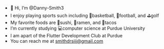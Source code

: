 - 👋 Hi, I’m @Danny-Smith3
- I enjoy playing sports such including 🏀basketball, 🏈football, and ⛳️golf
- My favorite foods are 🍣sushi, 🍜ramen, and 🌮tacos
- I’m currently studying 💻computer science at Purdue University
- I am apart of the Flutter Development Club at Purdue
- You can reach me at smithdrsiii@gmail.com

<!---
Danny-Smith3/Danny-Smith3 is a ✨ special ✨ repository because its `README.md` (this file) appears on your GitHub profile.
You can click the Preview link to take a look at your changes.
--->
